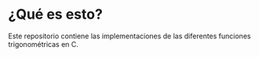 # ¿Qué es esto?
Este repositorio contiene las implementaciones de las diferentes funciones trigonométricas en C.
